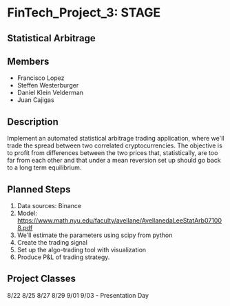 # FinTech_Project_3: STAGE

## Statistical Arbitrage 

## Members
- Francisco Lopez
- Steffen Westerburger
- Daniel Klein Velderman
- Juan Cajigas

## Description
Implement an automated statistical arbitrage trading application, where we'll trade the spread between two correlated cryptocurrencies. The objective is to profit from differences between the two prices that, statistically, are too far from each other and that under a mean reversion set up should go back to a long term equilibrium. 

## Planned Steps
1. Data sources: Binance
2. Model: https://www.math.nyu.edu/faculty/avellane/AvellanedaLeeStatArb071008.pdf
3. We'll estimate the parameters using scipy from python
4. Create the trading signal
5. Set up the algo-trading tool with visualization
6. Produce P&L of trading strategy.  

## Project Classes 
8/22
8/25
8/27
8/29
9/01
9/03 - Presentation Day





